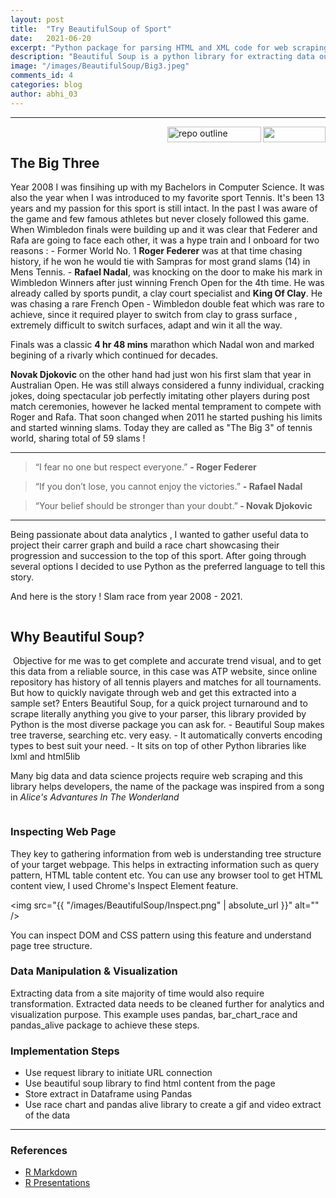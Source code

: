 ```yaml
---
layout: post
title:  "Try BeautifulSoup of Sport"
date:   2021-06-20
excerpt: "Python package for parsing HTML and XML code for web scraping"
description: "Beautiful Soup is a python library for extracting data out of HTML and XML files. There are other similar libraries such as Selenium and Scrapy"
image: "/images/BeautifulSoup/Big3.jpeg"
comments_id: 4
categories: blog
author: abhi_03
---
```

<hr/>
<img align="right"  src="https://hits.seeyoufarm.com/api/count/incr/badge.svg?url=https%3A%2F%2Fabhi2020-ds.github.io%2Fblog%2Fwebscrp%2F&count_bg=%2379C83D&title_bg=%23555555&icon=&icon_color=%23E7E7E7&title=hits&edge_flat=false" width="100" height="25" />
<img align="right" src="https://img.shields.io/badge/Code%20Highlight-Python-green.svg?style=for-the-badge" alt="repo outline" width="150" height="25" />
<br>
<h2>The Big Three</h2>
Year 2008 I was finsihing up with my Bachelors in Computer Science. It was also the year when I was introduced to my favorite sport Tennis. It's been 13 years and my passion for this sport is still  intact. In the past I was aware of the game and few famous athletes but never closely followed this game. When Wimbledon finals were building up and it was clear that Federer and Rafa are going to face each other, it was a hype train and I onboard for two reasons : 
 - Former World No. 1 <b>Roger Federer</b> was at that time chasing history, if he won he would  tie with Sampras for most grand slams (14) in Mens Tennis.
 - <b>Rafael Nadal</b>, was knocking on the door to make his mark in Wimbledon Winners after just winning French Open for the 4th time. He was already called by sports pundit, a clay court specialist and <b>King Of Clay</b>. He was chasing a rare French Open - Wimbledon double feat which was rare to achieve, since it required player to switch from clay to grass surface , extremely difficult to switch surfaces, adapt and win it all the way.  

Finals was a classic <b>4 hr 48 mins</b> marathon which Nadal won and marked begining of a rivarly which continued for decades. 

<b>Novak Djokovic</b> on the other hand had just won his first slam that year in Australian Open. He was still always considered a funny individual, cracking jokes, doing spectacular job perfectly imitating other players during post match ceremonies, however he lacked mental temprament to compete with Roger and Rafa. That soon changed when 2011 he started pushing his limits and started winning slams. Today they are called as "The Big 3" of tennis world, sharing total of 59 slams !  


<hr />  
<blockquote>“I fear no one but respect everyone.” <b> - Roger Federer</b> </blockquote>
<blockquote>“If you don’t lose, you cannot enjoy the victories.” <b> - Rafael Nadal</b> </blockquote>
<blockquote>“Your belief should be stronger than your doubt.”<b> - Novak Djokovic</b> </blockquote>
<hr />

Being passionate about data analytics , I wanted to gather useful data to project their carrer graph and build a race chart showcasing their progression and succession to the top of this sport. After going through several options I decided to use Python as the preferred language to tell this story.

And here is the story ! Slam race from year 2008 - 2021.

<div class="4u"><span class="image fit"><img src="{{ "/images/BeautifulSoup/slamrace.gif" | absolute_url }}" alt="" /></span></div>

<h2>Why Beautiful Soup?</h2>
<span class="image right"><img src="{{ "/images/BeautifulSoup/BSlogo.jpeg" | absolute_url }}" alt="" /></span> 
Objective for me was to get complete and accurate trend visual, and to get this data from a reliable source, in this case was ATP website, since online repository has history of all tennis players and matches for all tournaments. But how to quickly navigate through web and get this extracted into a sample set? Enters Beautiful Soup, for a quick project turnaround and to scrape literally anything you give to your parser, this library provided by Python is the most diverse package you can ask for. 
- Beautiful Soup makes tree traverse, searching etc. very easy.
- It automatically converts encoding types to best suit your need.
- It sits on top of other Python libraries like lxml and html5lib

Many big data and data science projects require web scraping and this library helps developers, the name of the package was inspired from a song in <i>Alice's Advantures In The Wonderland</i>

<div class="4u"><span class="image fit"><img src="{{ "/images/BeautifulSoup/bsoupref.jpg" | absolute_url }}" alt="" /></span></div>

<h3>Inspecting Web Page </h3>
They key to gathering information from web is understanding tree structure of your target webpage. This helps in extracting information such as query pattern, HTML table content etc. You can use any browser tool to get HTML content view, I used Chrome's Inspect Element feature. 

<span class="image fit"><img src="{{ "/images/BeautifulSoup/Inspect.png" | absolute_url }}" alt="" /></span>

You can inspect DOM and CSS pattern using this feature and understand page tree structure.

<h3>Data Manipulation & Visualization </h3>
Extracting data from a site majority of time would also require transformation. Extracted data needs to be cleaned further for analytics and visualization purpose. This example uses pandas, bar_chart_race and pandas_alive package to achieve these steps.

<h3>Implementation Steps</h3>
<ul>
    <li>Use request library to initiate URL connection</li>
    <li>Use beautiful soup library to find html content from the page</li>
    <li>Store extract in Dataframe using Pandas</li>
    <li>Use race chart and pandas alive library to create a gif and video extract of the data</li>
</ul>

<script src="https://gist.github.com/abhi2020-ds/6c86e36af0ab054d4480cb7d6a973f49.js"></script>

<hr /> 
<div class="row">
    <div class="6u 12u$(small)">
        <h3>References</h3>
        <ul>
            <li><a href="https://bookdown.org/yihui/rmarkdown/">R Markdown</a></li>
            <li><a href="https://support.rstudio.com/hc/en-us/articles/200486468-Authoring-R-Presentations">R Presentations</a></li>
        </ul>
    </div>
    </div>
    

